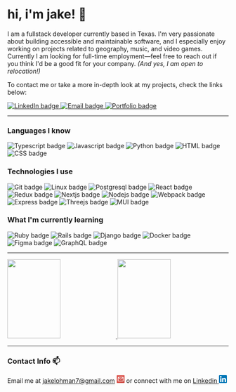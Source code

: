 # hi, i'm jake! 🤠

I am a fullstack developer currently based in Texas. I'm very passionate about building accessible and maintainable software, and I especially enjoy working on projects related to geography, music, and video games. Currently I am looking for full-time employment—feel free to reach out if you think I'd be a good fit for your company. _(And yes, I am open to relocation!)_

To contact me or take a more in-depth look at my projects, check the links below: 

<a href="https://www.linkedin.com/in/jake-lohman/">
	<img src="https://img.shields.io/badge/LinkedIn-blue?style=for-the-badge&logo=linkedin&logoColor=white" alt="LinkedIn badge"/>
</a>
<a href="mailto:jakelohman7@gmail.com">
	<img src="https://img.shields.io/badge/Email-whitesmoke?style=for-the-badge&logo=gmail" alt="Email badge"/>
</a>
<a href="https://l-ohman.com/">
    <img src="https://img.shields.io/badge/🌱 portfolio-rosybrown?style=for-the-badge" alt="Portfolio badge"/>
</a>

---

### Languages I know
<div>
	<img src="https://img.shields.io/badge/typescript-black?style=for-the-badge&logo=typescript" alt="Typescript badge"/>
	<img src="https://img.shields.io/badge/javascript-black?style=for-the-badge&logo=javascript" alt="Javascript badge"/>
	<img src="https://img.shields.io/badge/python-black?style=for-the-badge&logo=python" alt="Python badge"/>
	<img src="https://img.shields.io/badge/html5-black?style=for-the-badge&logo=html5" alt="HTML badge"/>
	<img src="https://img.shields.io/badge/css3-black?style=for-the-badge&logo=css3&logoColor=steelblue" alt="CSS badge"/>
</div>

### Technologies I use

<div>
	<img src="https://img.shields.io/badge/git-black?style=for-the-badge&logo=git" alt="Git badge"/>
	<img src="https://img.shields.io/badge/linux-black?style=for-the-badge&logo=linux" alt="Linux badge"/>
	<img src="https://img.shields.io/badge/postgresql-black?style=for-the-badge&logo=postgresql&logoColor=dodgerblue" alt="Postgresql badge"/>
	<img src="https://img.shields.io/badge/react-black?style=for-the-badge&logo=react" alt="React badge"/>
	<img src="https://img.shields.io/badge/redux-black?style=for-the-badge&logo=redux&logoColor=mediumorchid" alt="Redux badge"/>
	<img src="https://img.shields.io/badge/next-black?style=for-the-badge&logo=nextdotjs" alt="Nextjs badge"/>
	<img src="https://img.shields.io/badge/node.js-black?style=for-the-badge&logo=nodedotjs" alt="Nodejs badge"/>
	<img src="https://img.shields.io/badge/webpack-black?style=for-the-badge&logo=webpack" alt="Webpack badge"/>
	<img src="https://img.shields.io/badge/express-black?style=for-the-badge&logo=express" alt="Express badge"/>
	<img src="https://img.shields.io/badge/three.js-black?style=for-the-badge&logo=threedotjs" alt="Threejs badge"/>
	<img src="https://img.shields.io/badge/mui-black?style=for-the-badge&logo=mui" alt="MUI badge"/>
 </div>

### What I'm currently learning

<!-- List of all badges: https://simpleicons.org/ -->
<div>
	<img src="https://img.shields.io/badge/ruby-black?style=for-the-badge&logo=ruby&logoColor=red" alt="Ruby badge"/>
	<img src="https://img.shields.io/badge/rails-black?style=for-the-badge&logo=rubyonrails&logoColor=red" alt="Rails badge"/>
        <!-- <img src="https://img.shields.io/badge/java-black?style=for-the-badge" alt="Java badge"/> -->
	<img src="https://img.shields.io/badge/django-black?style=for-the-badge&logo=django" alt="Django badge"/>
	<img src="https://img.shields.io/badge/docker-black?style=for-the-badge&logo=docker" alt="Docker badge"/>
	<img src="https://img.shields.io/badge/figma-black?style=for-the-badge&logo=figma" alt="Figma badge"/>
	<img src="https://img.shields.io/badge/graphql-black?style=for-the-badge&logo=graphql&logoColor=magenta" alt="GraphQL badge"/>
</div>

---

<a href="https://www.l-ohman.com">
<img height=180 width="49%" src="https://github-readme-streak-stats-pi-sand.vercel.app/?user=l-ohman&theme=dark&background=36393F&ring=F9A527&fire=F9A527&hide_border=true&include_all_commits=true&count_private=true"/>
<img height=180 width="49%" src="https://github-readme-stats.vercel.app/api/top-langs/?username=l-ohman&theme=slateorange&layout=compact&hide=less&hide_border=true"/>
</a>

<!-- Should do a custom deployment eventually for the top-langs to see DotaLeagueSite -->

---

### Contact Info 📫

Email me at <a href="mailto:jakelohman7@gmail.com">jakelohman7@gmail.com <img src="https://raw.githubusercontent.com/l-ohman/l-ohman/main/icons/Email.png" width="18" alt="jakelohman7@gmail.com"/></a> or connect with me on <a href="https://www.linkedin.com/in/jake-lohman/">Linkedin <img src="https://raw.githubusercontent.com/l-ohman/l-ohman/main/icons/Linkedin.png" width="18" alt="Linkedin Logo"/></a>
